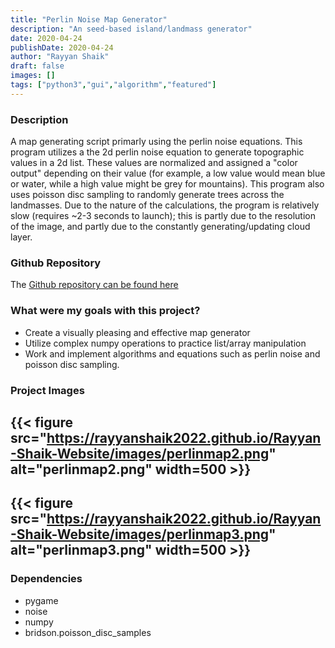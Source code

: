 ```yaml
---
title: "Perlin Noise Map Generator"
description: "An seed-based island/landmass generator"
date: 2020-04-24
publishDate: 2020-04-24
author: "Rayyan Shaik"
draft: false
images: []
tags: ["python3","gui","algorithm","featured"]
---
```


### Description
A map generating script primarly using the perlin noise equations. This program utilizes a the 2d perlin noise equation to generate topographic values in a 2d list. These values are normalized and assigned a "color output" depending on their value (for example, a low value would mean blue or water, while a high value might be grey for mountains). This program also uses poisson disc sampling to randomly generate trees across the landmasses.
Due to the nature of the calculations, the program is relatively slow (requires ~2-3 seconds to launch); this is partly due to the resolution of the image, and partly due to the constantly generating/updating cloud layer.

### Github Repository
The [Github repository can be found here](https://github.com/rayyanshaik2022/Perlin-Map-Generator)   

### What were my goals with this project?
* Create a visually pleasing and effective map generator
* Utilize complex numpy operations to practice list/array manipulation
* Work and implement algorithms and equations such as perlin noise and poisson disc sampling.


### Project Images

{{< figure src="https://rayyanshaik2022.github.io/Rayyan-Shaik-Website/images/perlinmap2.png" alt="perlinmap2.png" width=500 >}}
---
{{< figure src="https://rayyanshaik2022.github.io/Rayyan-Shaik-Website/images/perlinmap3.png" alt="perlinmap3.png" width=500 >}}
---

### Dependencies
* pygame
* noise
* numpy
* bridson.poisson_disc_samples
